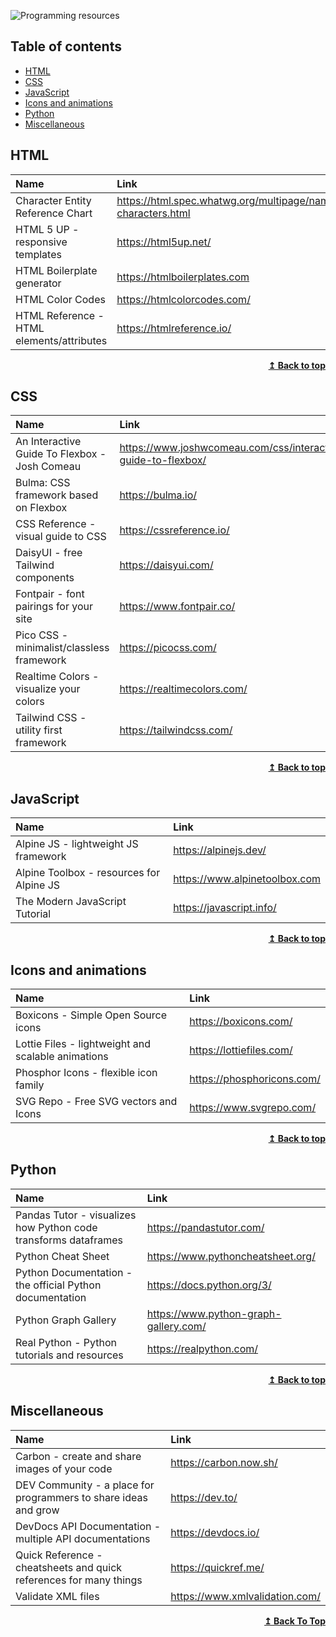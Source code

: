 ![Programming resources](https://user-images.githubusercontent.com/80479739/221657479-8076c574-2383-499d-bf07-a69617162026.png)

## Table of contents
* [HTML](#html)
* [CSS](#css)
* [JavaScript](#javascript)
* [Icons and animations](#icons-and-animations)
* [Python](#python)
* [Miscellaneous](#miscellaneous)
  

## HTML

| <div align="left">Name</div>              | <div align="left">Link</div>                                                                                 |
| ----------------------------------------- | ------------------------------------------------------------------------------------------------------------ |
| Character Entity Reference Chart          | https://html.spec.whatwg.org/multipage/named-characters.html                                                 |
| HTML 5 UP - responsive templates          | https://html5up.net/                                                                                         | 
| HTML Boilerplate generator                | https://htmlboilerplates.com                                                                                 |
| HTML Color Codes                          | https://htmlcolorcodes.com/                                                                                  |
| HTML Reference - HTML elements/attributes | https://htmlreference.io/                                                                                    |

<div align="right">
    <b><a href="#table-of-contents">↥ Back to top</a></b>
</div>

## CSS

| <div align="left">Name</div>                  | <div align="left">Link</div>                                                                                 |
| --------------------------------------------- | ------------------------------------------------------------------------------------------------------------ | 
| An Interactive Guide To Flexbox - Josh Comeau | https://www.joshwcomeau.com/css/interactive-guide-to-flexbox/                                                |
| Bulma: CSS framework based on Flexbox         | https://bulma.io/                                                                                            |
| CSS Reference - visual guide to CSS           | https://cssreference.io/                                                                                     |
| DaisyUI - free Tailwind components            | https://daisyui.com/                                                                                         |
| Fontpair - font pairings for your site        | https://www.fontpair.co/                                                                                     |
| Pico CSS - minimalist/classless framework     | https://picocss.com/                                                                                         |
| Realtime Colors - visualize your colors       | https://realtimecolors.com/                                                                                  |
| Tailwind CSS - utility first framework        | https://tailwindcss.com/                                                                                     |

<div align="right">
    <b><a href="#table-of-contents">↥ Back to top</a></b>
</div>

## JavaScript

| <div align="left">Name</div>              | <div align="left">Link</div>                                                                                 |
| ----------------------------------------- | ------------------------------------------------------------------------------------------------------------ |
| Alpine JS - lightweight JS framework      | https://alpinejs.dev/                                                                                        |
| Alpine Toolbox - resources for Alpine JS  | https://www.alpinetoolbox.com                                                                                | 
| The Modern JavaScript Tutorial            | https://javascript.info/                                                                                     |

<div align="right">
    <b><a href="#table-of-contents">↥ Back to top</a></b>
</div>

## Icons and animations

| <div align="left">Name</div>                      | <div align="left">Link</div>                                                                         |
| ------------------------------------------------- | ---------------------------------------------------------------------------------------------------- | 
| Boxicons - Simple Open Source icons               | https://boxicons.com/                                                                                        |
| Lottie Files - lightweight and scalable animations| https://lottiefiles.com/                                                                             |
| Phosphor Icons - flexible icon family             | https://phosphoricons.com/                                                                           |
| SVG Repo - Free SVG vectors and Icons             | https://www.svgrepo.com/                                                                             |

<div align="right">
    <b><a href="#table-of-contents">↥ Back to top</a></b>
</div>

## Python

| <div align="left">Name</div>                                      | <div align="left">Link</div>                                                         |
| ----------------------------------------------------------------- | ------------------------------------------------------------------------------------ |    
| Pandas Tutor - visualizes how Python code transforms dataframes   | https://pandastutor.com/                                                             |
| Python Cheat Sheet                                                | https://www.pythoncheatsheet.org/                                                    |
| Python Documentation - the official Python documentation          | https://docs.python.org/3/                                                           | 
| Python Graph Gallery                                              | https://www.python-graph-gallery.com/                                                |
| Real Python - Python tutorials and resources                      | https://realpython.com/                                                              |

<div align="right">
    <b><a href="#table-of-contents">↥ Back to top</a></b>
</div>

## Miscellaneous

| <div align="left">Name</div>                                      | <div align="left">Link</div>                                                         |
| ----------------------------------------------------------------- | ------------------------------------------------------------------------------------ | 
| Carbon - create and share images of your code                     | https://carbon.now.sh/                                                               |
| DEV Community - a place for programmers to share ideas and grow   | https://dev.to/                                                                      |
| DevDocs API Documentation - multiple API documentations           | https://devdocs.io/
| Quick Reference - cheatsheets and quick references for many things| https://quickref.me/                                                                 |
| Validate XML files                                                | https://www.xmlvalidation.com/                                                       |

<div align="right">
    <b><a href="#table-of-contents">↥ Back To Top</a></b>
</div>
